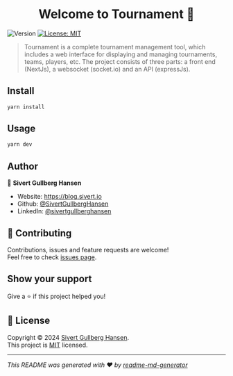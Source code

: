 <h1 align="center">Welcome to Tournament 👋</h1>
<p>
  <img alt="Version" src="https://img.shields.io/badge/version-0.0.1-blue.svg?cacheSeconds=2592000" />
  <a href="LICENSE" target="_blank">
    <img alt="License: MIT" src="https://img.shields.io/badge/License-MIT-yellow.svg" />
  </a>
</p>

> Tournament is a complete tournament management tool, which includes a web interface for displaying and managing tournaments, teams, players, etc. The project consists of three parts: a front end (NextJs), a websocket (socket.io) and an API (expressJs).

## Install

```sh
yarn install
```

## Usage

```sh
yarn dev
```

## Author

👤 **Sivert Gullberg Hansen**

* Website: <https://blog.sivert.io>
* Github: [@SivertGullbergHansen](https://github.com/SivertGullbergHansen)
* LinkedIn: [@sivertgullberghansen](https://linkedin.com/in/sivertgullberghansen)

## 🤝 Contributing

Contributions, issues and feature requests are welcome!<br />Feel free to check [issues page](issues).

## Show your support

Give a ⭐️ if this project helped you!

## 📝 License

Copyright © 2024 [Sivert Gullberg Hansen](https://github.com/SivertGullbergHansen).<br />
This project is [MIT](LICENSE) licensed.

***
_This README was generated with ❤️ by [readme-md-generator](https://github.com/kefranabg/readme-md-generator)_
